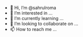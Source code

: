 - 👋 Hi, I’m @sahrulroma
- 👀 I’m interested in ...
- 🌱 I’m currently learning ...
- 💞️ I’m looking to collaborate on ...
- 📫 How to reach me ...

<!---
sahrulroma/sahrulroma is a ✨ special ✨ repository because its `README.md` (this file) appears on your GitHub profile.
You can click the Preview link to take a look at your changes.
--->
